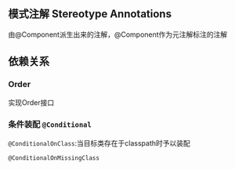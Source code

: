 ## 模式注解 Stereotype Annotations

由@Component派生出来的注解，@Component作为元注解标注的注解

## 依赖关系

### Order

实现Order接口

### 条件装配 `@Conditional`

`@ConditionalOnClass`:当目标类存在于classpath时予以装配

`@ConditionalOnMissingClass`